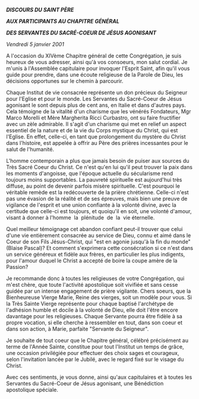 ***DISCOURS DU SAINT PÈRE***

***AUX PARTICIPANTS AU CHAPITRE GÉNÉRAL***

***DES SERVANTES DU SACRÉ-COEUR DE JÉSUS AGONISANT***

*Vendredi 5 janvier 2001*

A l'occasion du XIVème Chapitre général de cette Congrégation, je suis heureux de vous adresser, ainsi qu'à vos consoeurs, mon salut cordial. Je m'unis à l'Assemblée capitulaire pour invoquer l'Esprit Saint, afin qu'il vous guide pour prendre, dans une écoute religieuse de la Parole de Dieu, les décisions opportunes sur le chemin à parcourir.

Chaque Institut de vie consacrée représente un don précieux du Seigneur pour l'Eglise et pour le monde. Les Servantes du Sacré-Coeur de Jésus agonisant le sont depuis plus de cent ans, en Italie et dans d'autres pays. Cela témoigne de la vitalité d'un charisme que les vénérés Fondateurs, Mgr Marco Morelli et Mère Margherita Ricci Curbastro, ont su faire fructifier avec un zèle admirable. Il s'agit d'un charisme qui met en relief un aspect essentiel de la nature et de la vie du Corps mystique du Christ, qui est l'Eglise. En effet, celle-ci, en tant que prolongement du mystère du Christ dans l'histoire, est appelée à offrir au Père des prières incessantes pour le salut de l'humanité.

L'homme contemporain a plus que jamais besoin de puiser aux sources du Très Sacré Coeur du Christ. Ce n'est qu'en lui qu'il peut trouver la paix dans les moments d'angoisse, que l'époque actuelle du sécularisme rend toujours moins supportables. La pauvreté spirituelle est aujourd'hui très diffuse, au point de devenir parfois misère spirituelle. C'est pourquoi le véritable remède est la redécouverte de la prière chrétienne. Celle-ci n'est pas une évasion de la réalité et de ses épreuves, mais bien une preuve de vigilance de l'esprit et une union confiante à la volonté divine, avec la certitude que celle-ci est toujours, et quoiqu'il en soit, une volonté d'amour, visant à donner à l'homme  la  plénitude  de  la  vie éternelle.

Quel meilleur témoignage cet abandon confiant peut-il trouver que celui d'une vie entièrement consacrée au service de Dieu, connu et aimé dans le Coeur de son Fils Jésus-Christ, qui "est en agonie jusqu'à la fin du monde" (Blaise Pascal)? Et comment s'exprimera cette consécration si ce n'est dans un service généreux et fidèle aux frères, en particulier les plus indigents, pour l'amour duquel le Christ a accepté de boire la coupe amère de la Passion?

Je recommande donc à toutes les religieuses de votre Congrégation, qui m'est chère, que toute l'activité apostolique soit vivifiée et sans cesse guidée par un intense engagement de prière vigilante. Chers soeurs, que la Bienheureuse Vierge Marie, Reine des vierges, soit un modèle pour vous. Si la Très Sainte Vierge représente pour chaque baptisé l'archétype de l'adhésion humble et docile à la volonté de Dieu, elle doit l'être encore davantage pour les religieuses. Chaque Servante pourra être fidèle à sa propre vocation, si elle cherche à ressembler en tout, dans son coeur et dans son action, à Marie, parfaite "Servante du Seigneur".

Je souhaite de tout coeur que le Chapitre général, célébré précisément au terme de l'Année Sainte, constitue pour tout l'Institut un temps de grâce, une occasion privilégiée pour effectuer des choix sages et courageux, selon l'invitation lancée par le Jubilé, avec le regard fixé sur le visage du Christ.

Avec ces sentiments, je vous donne, ainsi qu'aux capitulaires et à toutes les Servantes du Sacré-Coeur de Jésus agonisant, une Bénédiction apostolique spéciale.